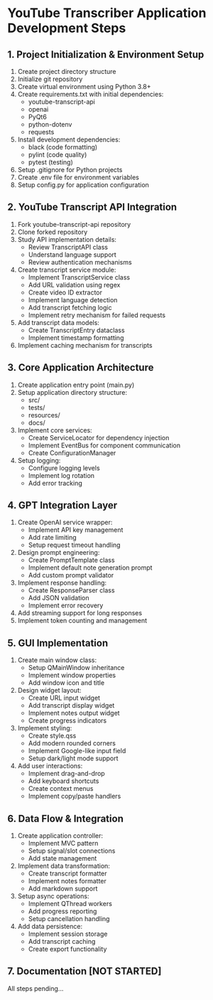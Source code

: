 # YouTube Transcriber Application Development Steps

## 1. Project Initialization & Environment Setup
1. Create project directory structure
2. Initialize git repository
3. Create virtual environment using Python 3.8+
4. Create requirements.txt with initial dependencies:
   - youtube-transcript-api
   - openai
   - PyQt6
   - python-dotenv
   - requests
5. Install development dependencies:
   - black (code formatting)
   - pylint (code quality)
   - pytest (testing)
6. Setup .gitignore for Python projects
7. Create .env file for environment variables
8. Setup config.py for application configuration

## 2. YouTube Transcript API Integration
1. Fork youtube-transcript-api repository
2. Clone forked repository
3. Study API implementation details:
   - Review TranscriptAPI class
   - Understand language support
   - Review authentication mechanisms
4. Create transcript service module:
   - Implement TranscriptService class
   - Add URL validation using regex
   - Create video ID extractor
   - Implement language detection
   - Add transcript fetching logic
   - Implement retry mechanism for failed requests
5. Add transcript data models:
   - Create TranscriptEntry dataclass
   - Implement timestamp formatting
6. Implement caching mechanism for transcripts

## 3. Core Application Architecture
1. Create application entry point (main.py)
2. Setup application directory structure:
   - src/
   - tests/
   - resources/
   - docs/
3. Implement core services:
   - Create ServiceLocator for dependency injection
   - Implement EventBus for component communication
   - Create ConfigurationManager
4. Setup logging:
   - Configure logging levels
   - Implement log rotation
   - Add error tracking

## 4. GPT Integration Layer
1. Create OpenAI service wrapper:
   - Implement API key management
   - Add rate limiting
   - Setup request timeout handling
2. Design prompt engineering:
   - Create PromptTemplate class
   - Implement default note generation prompt
   - Add custom prompt validator
3. Implement response handling:
   - Create ResponseParser class
   - Add JSON validation
   - Implement error recovery
4. Add streaming support for long responses
5. Implement token counting and management

## 5. GUI Implementation
1. Create main window class:
   - Setup QMainWindow inheritance
   - Implement window properties
   - Add window icon and title
2. Design widget layout:
   - Create URL input widget
   - Add transcript display widget
   - Implement notes output widget
   - Create progress indicators
3. Implement styling:
   - Create style.qss
   - Add modern rounded corners
   - Implement Google-like input field
   - Setup dark/light mode support
4. Add user interactions:
   - Implement drag-and-drop
   - Add keyboard shortcuts
   - Create context menus
   - Implement copy/paste handlers

## 6. Data Flow & Integration
1. Create application controller:
   - Implement MVC pattern
   - Setup signal/slot connections
   - Add state management
2. Implement data transformation:
   - Create transcript formatter
   - Implement notes formatter
   - Add markdown support
3. Setup async operations:
   - Implement QThread workers
   - Add progress reporting
   - Setup cancellation handling
4. Add data persistence:
   - Implement session storage
   - Add transcript caching
   - Create export functionality

## 7. Documentation [NOT STARTED]
All steps pending...